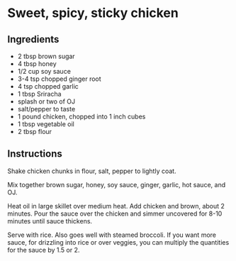 # Sweet, spicy, sticky chicken

## Ingredients

* 2 tbsp brown sugar
* 4 tbsp honey
* 1/2 cup soy sauce
* 3-4 tsp chopped ginger root
* 4 tsp chopped garlic
* 1 tbsp Sriracha
* splash or two of OJ
* salt/pepper to taste
* 1 pound chicken, chopped into 1 inch cubes
* 1 tbsp vegetable oil
* 2 tbsp flour

## Instructions

Shake chicken chunks in flour, salt, pepper to lightly coat.

Mix together brown sugar, honey, soy sauce, ginger, garlic, hot sauce, and OJ.

Heat oil in large skillet over medium heat. Add chicken and brown, about 2 minutes. Pour the sauce over the chicken and simmer uncovered for 8-10 minutes until sauce thickens.

Serve with rice. Also goes well with steamed broccoli. If you want more sauce, for drizzling into rice or over veggies, you can multiply the quantities for the sauce by 1.5 or 2.
